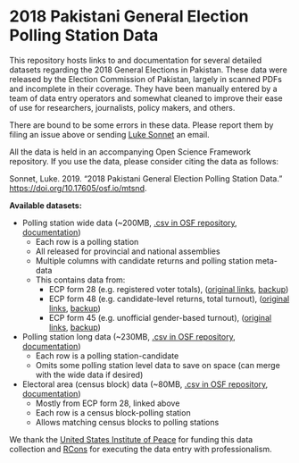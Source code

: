 
# 2018 Pakistani General Election Polling Station Data

This repository hosts links to and documentation for several detailed datasets regarding the 2018 General Elections in Pakistan. These data were released by the Election Commission of Pakistan, largely in scanned PDFs and incomplete in their coverage. They have been manually entered by a team of data entry operators and somewhat cleaned to improve their ease of use for researchers, journalists, policy makers, and others. 

There are bound to be some errors in these data. Please report them by filing an issue above or sending [Luke Sonnet](lukesonnet.com) an email.

All the data is held in an accompanying Open Science Framework repository. If you use the data, please consider citing the data as follows:

Sonnet, Luke. 2019. “2018 Pakistani General Election Polling Station Data.” https://doi.org/10.17605/osf.io/mtsnd.

**Available datasets:**

* Polling station wide data (~200MB, [.csv in OSF repository](https://osf.io/69gpn/download), [documentation](https://raw.githack.com/colincookman/pakistan_polling_stations_2018/master/codebooks/ps_wide_data_codebook.html))
  * Each row is a polling station
  * All released for provincial and national assemblies
  * Multiple columns with candidate returns and polling station meta-data
  * This contains data from:
    * ECP form 28 (e.g. registered voter totals), ([original links](https://www.ecp.gov.pk/frmGenericPage.aspx?PageID=3155), [backup](https://drive.google.com/drive/folders/129J6KaqN2J6wLu-ABjJUnPRAOwl0Ixrm))
    * ECP form 48 (e.g. candidate-level returns, total turnout), ([original links](https://www.ecp.gov.pk/frmGenericPage.aspx?PageID=3223), [backup](https://drive.google.com/drive/folders/1mO-Wz6PvEA0QojpQm_4J9FNg0pkBKmEl))
    * ECP form 45 (e.g. unofficial gender-based turnout), ([original links](https://www.ecp.gov.pk/frmGenericPage.aspx?PageID=3223), [backup](https://drive.google.com/drive/folders/1mO-Wz6PvEA0QojpQm_4J9FNg0pkBKmEl))
* Polling station long data (~230MB, [.csv in OSF repository](https://osf.io/2sdzg/download), [documentation](https://raw.githack.com/colincookman/pakistan_polling_stations_2018/master/codebooks/ps_long_data_codebook.html))
  * Each row is a polling station-candidate
  * Omits some polling station level data to save on space (can merge with the wide data if desired)
* Electoral area (census block) data (~80MB, [.csv in OSF repository](https://osf.io/kmfh6/download), [documentation](https://raw.githack.com/colincookman/pakistan_polling_stations_2018/master/codebooks/electoral_area_codebook.html))
  * Mostly from ECP form 28, linked above
  * Each row is a census block-polling station
  * Allows matching census blocks to polling stations

We thank the [United States Institute of Peace](https://www.usip.org/) for funding this data collection and [RCons](https://www.rcons.org/rconsnew/) for executing the data entry with professionalism.
